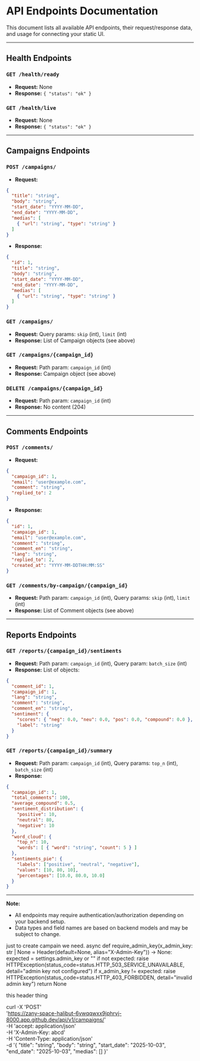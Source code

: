 # API Endpoints Documentation

This document lists all available API endpoints, their request/response data, and usage for connecting your static UI.

---

## Health Endpoints

### `GET /health/ready`
- **Request:** None
- **Response:** `{ "status": "ok" }`

### `GET /health/live`
- **Request:** None
- **Response:** `{ "status": "ok" }`

---

## Campaigns Endpoints

### `POST /campaigns/`
- **Request:**
```json
{
  "title": "string",
  "body": "string",
  "start_date": "YYYY-MM-DD",
  "end_date": "YYYY-MM-DD",
  "medias": [
    { "url": "string", "type": "string" }
  ]
}
```
- **Response:**
```json
{
  "id": 1,
  "title": "string",
  "body": "string",
  "start_date": "YYYY-MM-DD",
  "end_date": "YYYY-MM-DD",
  "medias": [
    { "url": "string", "type": "string" }
  ]
}
```

### `GET /campaigns/`
- **Request:** Query params: `skip` (int), `limit` (int)
- **Response:** List of Campaign objects (see above)

### `GET /campaigns/{campaign_id}`
- **Request:** Path param: `campaign_id` (int)
- **Response:** Campaign object (see above)

### `DELETE /campaigns/{campaign_id}`
- **Request:** Path param: `campaign_id` (int)
- **Response:** No content (204)

---

## Comments Endpoints

### `POST /comments/`
- **Request:**
```json
{
  "campaign_id": 1,
  "email": "user@example.com",
  "comment": "string",
  "replied_to": 2
}
```
- **Response:**
```json
{
  "id": 1,
  "campaign_id": 1,
  "email": "user@example.com",
  "comment": "string",
  "comment_en": "string",
  "lang": "string",
  "replied_to": 2,
  "created_at": "YYYY-MM-DDTHH:MM:SS"
}
```

### `GET /comments/by-campaign/{campaign_id}`
- **Request:** Path param: `campaign_id` (int), Query params: `skip` (int), `limit` (int)
- **Response:** List of Comment objects (see above)

---

## Reports Endpoints

### `GET /reports/{campaign_id}/sentiments`
- **Request:** Path param: `campaign_id` (int), Query param: `batch_size` (int)
- **Response:** List of objects:
```json
{
  "comment_id": 1,
  "campaign_id": 1,
  "lang": "string",
  "comment": "string",
  "comment_en": "string",
  "sentiment": {
    "scores": { "neg": 0.0, "neu": 0.0, "pos": 0.0, "compound": 0.0 },
    "label": "string"
  }
}
```

### `GET /reports/{campaign_id}/summary`
- **Request:** Path param: `campaign_id` (int), Query params: `top_n` (int), `batch_size` (int)
- **Response:**
```json
{
  "campaign_id": 1,
  "total_comments": 100,
  "average_compound": 0.5,
  "sentiment_distribution": {
    "positive": 10,
    "neutral": 80,
    "negative": 10
  },
  "word_cloud": {
    "top_n": 10,
    "words": [ { "word": "string", "count": 5 } ]
  },
  "sentiments_pie": {
    "labels": ["positive", "neutral", "negative"],
    "values": [10, 80, 10],
    "percentages": [10.0, 80.0, 10.0]
  }
}
```

---

**Note:**
- All endpoints may require authentication/authorization depending on your backend setup.
- Data types and field names are based on backend models and may be subject to change.


just to create campain we need.
async def require_admin_key(x_admin_key: str | None = Header(default=None, alias="X-Admin-Key")) -> None:
    expected = settings.admin_key or ""
    if not expected:
        raise HTTPException(status_code=status.HTTP_503_SERVICE_UNAVAILABLE, detail="admin key not configured")
    if x_admin_key != expected:
        raise HTTPException(status_code=status.HTTP_403_FORBIDDEN, detail="invalid admin key")
    return None 

this header thing


curl -X 'POST' \
  'https://zany-space-halibut-6vwqqwxx9jphrvj-8000.app.github.dev/api/v1/campaigns/' \
  -H 'accept: application/json' \
  -H 'X-Admin-Key: abcd' \
  -H 'Content-Type: application/json' \
  -d '{
  "title": "string",
  "body": "string",
  "start_date": "2025-10-03",
  "end_date": "2025-10-03",
  "medias": []
}'